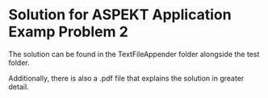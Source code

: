 # Solution for ASPEKT Application Examp Problem 2

The solution can be found in the TextFileAppender folder alongside the test folder.

Additionally, there is also a .pdf file that explains the solution in greater detail. 
